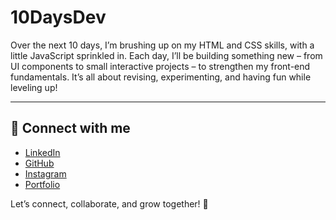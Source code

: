 # 10DaysDev

Over the next 10 days, I’m brushing up on my HTML and CSS skills, with a little JavaScript sprinkled in. Each day, I’ll be building something new – from UI components to small interactive projects – to strengthen my front-end fundamentals. It’s all about revising, experimenting, and having fun while leveling up!

---

## 🚀 Connect with me

- [LinkedIn](https://www.linkedin.com/in/saadhussain04/)
- [GitHub](https://github.com/saadhn4)
- [Instagram](https://www.instagram.com/saad.hn/)
- [Portfolio](https://saadhn.xyz)

Let’s connect, collaborate, and grow together! 🌱
